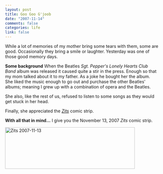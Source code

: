 ```yaml
--- 
layout: post
title: Goo Goo G'joob
date: "2007-11-14"
comments: false
categories: life
link: false
---
```

While a lot of memories of my mother bring some tears with them, some are good.  Occasionally they bring a smile or laughter.  Yesterday was one of those good memory days.

<strong>Some background</strong>
When the Beatles <em>Sgt. Pepper's Lonely Hearts Club Band</em> album was released it caused quite a stir in the press.  Enough so that my mom talked about it to my father.  As a joke he bought her the album.  She liked the music enough to go out and purchase the other Beatles' albums; meaning I grew up with a combination of opera and the Beatles.

She also, like the rest of us, refused to listen to some songs as they would get stuck in her head.

Finally, she appreciated the <em><a href="http://zanshin.net/wp-admin/;http://www.arcamax.com/zits%22" title="Zits">Zits</a></em> comic strip.

<strong>With all that in mind...</strong>
I give you the November 13, 2007 <em>Zits</em> comic strip.

<a href="http://www.arcamax.com/newspics/4/425/42585.gif" title="Zits 11-13-2007"><img src="http://www.zanshin.net/images/zits_20071113.gif" alt="Zits 2007-11-13" height="136" width="425" /></a>
